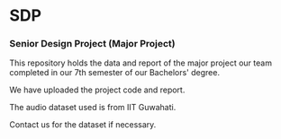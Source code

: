 # SDP
### Senior Design Project (Major Project)
This repository holds the data and report of the major project our team completed in our 7th semester of our Bachelors' degree.

We have uploaded the project code and report.

The audio dataset used is from IIT Guwahati.

Contact us for the dataset if necessary.

